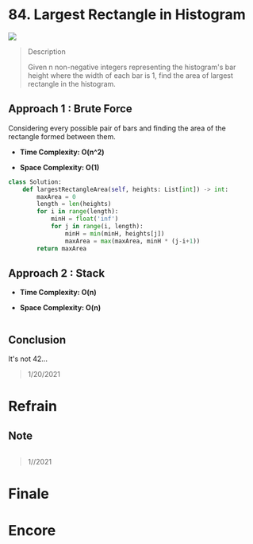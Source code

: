 # 84. Largest Rectangle in Histogram

![](https://img.shields.io/badge/Difficulty-Hard-%23d9534f)

> Description
> 
> Given n non-negative integers representing the histogram's bar height where the width of each bar is 1, find the area of largest rectangle in the histogram.

## Approach 1 : Brute Force

Considering every possible pair of bars and finding the area of the rectangle formed between them.

- **Time Complexity: O(n^2)**


- **Space Complexity: O(1)**

```python
class Solution:
    def largestRectangleArea(self, heights: List[int]) -> int:
        maxArea = 0
        length = len(heights)
        for i in range(length):
            minH = float('inf')
            for j in range(i, length):
                minH = min(minH, heights[j])
                maxArea = max(maxArea, minH * (j-i+1))
        return maxArea
```

## Approach 2 : Stack


- **Time Complexity: O(n)**


- **Space Complexity: O(n)**

```python

```


## Conclusion

It's not 42...

> 1/20/2021

# Refrain

## Note

```python

```

> 1//2021

# Finale

# Encore